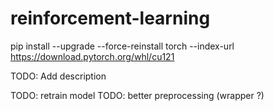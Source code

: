 # reinforcement-learning

pip install --upgrade --force-reinstall torch --index-url https://download.pytorch.org/whl/cu121

TODO: Add description

TODO: retrain model
TODO: better preprocessing (wrapper ?)